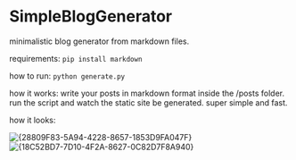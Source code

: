 # SimpleBlogGenerator
 minimalistic blog generator from markdown files.

requirements: `pip install markdown`

how to run: `python generate.py`

how it works: write your posts in markdown format inside the /posts folder. run the script and watch the static site be generated. super simple and fast.

how it looks:

![{28809F83-5A94-4228-8657-1853D9FA047F}](https://github.com/user-attachments/assets/ac7f144f-cc28-4d64-af0e-bb479026d15a)
![{18C52BD7-7D10-4F2A-8627-0C82D7F8A940}](https://github.com/user-attachments/assets/caa4def3-2f91-4a5b-acba-f3b43ca54c76)


